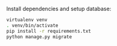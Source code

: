 
Install dependencies and setup database:

```sh
virtualenv venv
. venv/bin/activate
pip install -r requirements.txt
python manage.py migrate
```


